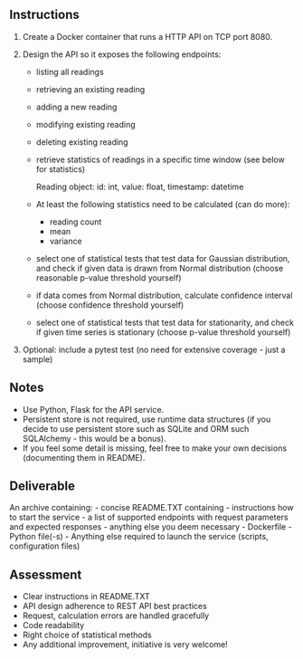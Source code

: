 ## Instructions
1) Create a Docker container that runs a HTTP API on TCP port 8080.
1) Design the API so it exposes the following endpoints:
	- listing all readings
	- retrieving an existing reading
	- adding a new reading
	- modifying existing reading
	- deleting existing reading
	- retrieve statistics of readings in a specific time window (see below for statistics)
	
		Reading object:
			id: int,
			value: float,
			timestamp: datetime
		
  	- At least the following statistics need to be calculated (can do more):
		- reading count
		- mean
		- variance
	- select one of statistical tests that test data for Gaussian distribution, and check if given data is drawn from Normal distribution (choose reasonable p-value threshold yourself)
	- if data comes from Normal distribution, calculate confidence interval (choose confidence threshold yourself)
	- select one of statistical tests that test data for stationarity, and check if given time series is stationary (choose p-value threshold yourself)
	
1) Optional: include a pytest test (no need for extensive coverage - just a sample)
## Notes
- Use Python, Flask for the API service.
- Persistent store is not required, use runtime data structures (if you decide to use persistent store such as SQLite and ORM such SQLAlchemy - this would be a bonus).
- If you feel some detail is missing, feel free to make your own decisions (documenting them in README).
## Deliverable
An archive containing:
		- concise README.TXT containing
			- instructions how to start the service
			- a list of supported endpoints with request parameters and expected responses
			- anything else you deem necessary
		- Dockerfile
		- Python file(-s)
		- Anything else required to launch the service (scripts, configuration files)
## Assessment
- Clear instructions in README.TXT
- API design adherence to REST API best practices
- Request, calculation errors are handled gracefully
- Code readability
- Right choice of statistical methods
- Any additional improvement, initiative is very welcome!